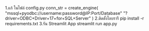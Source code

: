 1.แก้ ในไฟล์ config.py 
conn_str = create_engine(
        "mssql+pyodbc://username:password@IP:Port/Database"
        "?driver=ODBC+Driver+17+for+SQL+Server"
    )
2.ติดตั้งไลบรารี
  pip install -r requirements.txt
3.รัน Streamlit App
  streamlit run app.py
